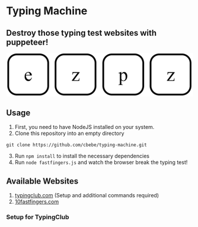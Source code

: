 # Typing Machine

## Destroy those typing test websites with puppeteer!

![ezpz](ezpz.png)

## Usage

1. First, you need to have NodeJS installed on your system.
2. Clone this repository into an empty directory

```
git clone https://github.com/cbebe/typing-machine.git
```

3. Run `npm install` to install the necessary dependencies
4. Run `node fastfingers.js` and watch the browser break the typing test!

## Available Websites

1. [typingclub.com](https://typingclub.com) (Setup and additional commands required)
2. [10fastfingers.com](https://10fastfingers.com)

### Setup for TypingClub
